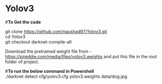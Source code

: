 # Yolov3

#<b>To Get the code</b><br />

git clone https://github.com/naushad97/Yolov3.git <br />
cd Yolov3 <br />
git checkout darknet-compile-all <br />

Download the pretrained weight file from -https://pjreddie.com/media/files/yolov3.weights and put this file in the root folder of project.

#<b>To run the below command in Powershell</b><br />
./darknet detect cfg/yolov3.cfg yolov3.weights data/dog.jpg

